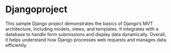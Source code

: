 # Djangoproject
This sample Django project demonstrates the basics of Django’s MVT architecture, including models, views, and templates. It integrates with a database to handle form submissions and display data dynamically. Overall, it helps understand how Django processes web requests and manages data efficiently.
